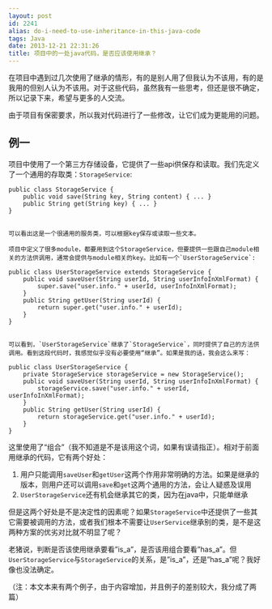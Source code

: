 ```yaml
---
layout: post
id: 2241
alias: do-i-need-to-use-inheritance-in-this-java-code
tags: Java
date: 2013-12-21 22:31:26
title: 项目中的一处java代码，是否应该使用继承？
---
```


在项目中遇到过几次使用了继承的情形，有的是别人用了但我认为不该用，有的是我用的但别人认为不该用。对于这些代码，虽然我有一些思考，但还是很不确定，所以记录下来，希望与更多的人交流。

由于项目有保密要求，所以我对代码进行了一些修改，让它们成为更能用的问题。

## 例一

项目中使用了一个第三方存储设备，它提供了一些api供保存和读取。我们先定义了一个通用的存取类：`StorageService`:

    public class StorageService {
        public void save(String key, String content) { ... }
        public String get(String key) { ... }
    }
    

    可以看出这是一个很通用的服务类，可以根据key保存或读取一些文本。

    项目中定义了很多module，都要用到这个StorageService，但要提供一些跟自己module相关的方法供调用，通常会提供与module相关的key。比如有一个`UserStorageService`:

    public class UserStorageService extends StorageService {
        public void saveUser(String userId, String userInfoInXmlFormat) {
            super.save("user.info." + userId, userInfoInXmlFormat);
        }
        public String getUser(String userId) {
            return super.get("user.info." + userId);
        }
    }
    

    可以看到，`UserStorageService`继承了`StorageService`，同时提供了自己的方法供调用。看到这段代码时，我感觉似乎没有必要使用“继承”。如果是我的话，我会这么来写：

    public class UserStorageService {
        private StorageService storageService = new StorageService();
        public void saveUser(String userId, String userInfoInXmlFormat) {
            storageService.save("user.info." + userId, userInfoInXmlFormat);
        }
        public String getUser(String userId) {
            return storageService.get("user.info." + userId);
        }
    }

这里使用了“组合”（我不知道是不是该用这个词，如果有误请指正）。相对于前面用继承的代码，它有两个好处：

1.  用户只能调用`saveUser`和`getUser`这两个作用非常明确的方法。如果是继承的版本，则用户还可以调用`save`和`get`这两个通用的方法，会让人疑惑及误用
2.  `UserStorageService`还有机会继承其它的类，因为在java中，只能单继承

但是这两个好处是不是决定性的因素呢？如果`StorageService`中还提供了一些其它需要被调用的方法，或者我们根本不需要让`UserService`继承别的类，是不是这两种方案的优劣对比就不明显了呢？

老猪说，判断是否该使用继承要看&#8221;is_a&#8221;，是否该用组合要看&#8221;has_a&#8221;。但`UserStorageService`与`StorageService`的关系，是&#8221;is_a&#8221;，还是&#8221;has_a&#8221;呢？我好像也没法确定。

（注：本文本来有两个例子，由于内容增加，并且例子的差别较大，我分成了两篇）
